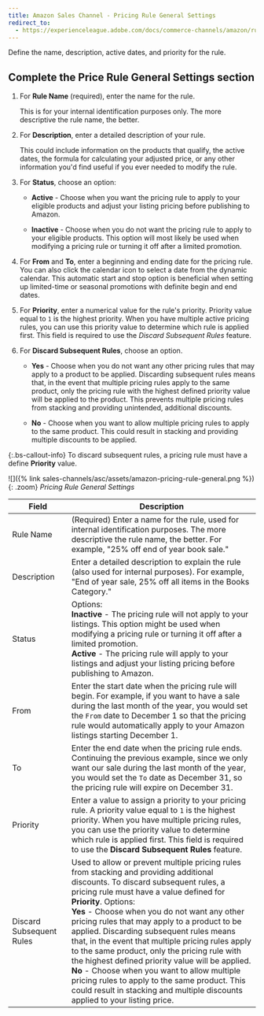 ```yaml
---
title: Amazon Sales Channel - Pricing Rule General Settings
redirect_to:
  - https://experienceleague.adobe.com/docs/commerce-channels/amazon/rules/pricing-rules/pricing-rule-general-settings.html
---
```


Define the name, description, active dates, and priority for the rule.

## Complete the Price Rule General Settings section

1. For **Rule Name** (required), enter the name for the rule.

   This is for your internal identification purposes only. The more descriptive the rule name, the better.

1. For **Description**, enter a detailed description of your rule.

   This could include information on the products that qualify, the active dates, the formula for calculating your adjusted price, or any other information you'd find useful if you ever needed to modify the rule.

1. For **Status**, choose an option:

    - **Active** - Choose when you want the pricing rule to apply to your eligible products and adjust your listing pricing before publishing to Amazon.

    - **Inactive** - Choose when you do not want the pricing rule to apply to your eligible products. This option will most likely be used when modifying a pricing rule or turning it off after a limited promotion.

1. For **From** and **To**, enter a beginning and ending date for the pricing rule. You can also click the calendar icon to select a date from the dynamic calendar. This automatic start and stop option is beneficial when setting up limited-time or seasonal promotions with definite begin and end dates.

1. For **Priority**, enter a numerical value for the rule's priority. Priority value equal to `1` is the highest priority. When you have multiple active pricing rules, you can use this priority value to determine which rule is applied first. This field is required to use the _Discard Subsequent Rules_ feature.

1. For **Discard Subsequent Rules**, choose an option.

    - **Yes** - Choose when you do not want any other pricing rules that may apply to a product to be applied. Discarding subsequent rules means that, in the event that multiple pricing rules apply to the same product, only the pricing rule with the highest defined priority value will be applied to the product. This prevents multiple pricing rules from stacking and providing unintended, additional discounts.

    - **No** - Choose when you want to allow multiple pricing rules to apply to the same product. This could result in stacking and providing multiple discounts to be applied.

{:.bs-callout-info}
To discard subsequent rules, a pricing rule must have a define **Priority** value.

![]({% link sales-channels/asc/assets/amazon-pricing-rule-general.png %}){: .zoom}
_Pricing Rule General Settings_

|Field|Description|
|---|---|
|Rule Name|(Required) Enter a name for the rule, used for internal identification purposes. The more descriptive the rule name, the better. For example, "25% off end of year book sale."|
|Description|Enter a detailed description to explain the rule (also used for internal purposes). For example, "End of year sale, 25% off all items in the Books Category."|
|Status|Options:<br>**Inactive** - The pricing rule will not apply to your listings. This option might be used when modifying a pricing rule or turning it off after a limited promotion.<br>**Active** - The pricing rule will apply to your listings and adjust your listing pricing before publishing to Amazon.|
|From|Enter the start date when the pricing rule will begin. For example, if you want to have a sale during the last month of the year, you would set the `From` date to December 1 so that the pricing rule would automatically apply to your Amazon listings starting December 1.|
|To|Enter the end date when the pricing rule ends. Continuing the previous example, since we only want our sale during the last month of the year, you would set the `To` date as December 31, so the pricing rule will expire on December 31.|
|Priority|Enter a value to assign a priority to your pricing rule. A priority value equal to `1` is the highest priority. When you have multiple pricing rules, you can use the priority value to determine which rule is applied first. This field is required to use the **Discard Subsequent Rules** feature.|
|Discard Subsequent Rules|Used to allow or prevent multiple pricing rules from stacking and providing additional discounts. To discard subsequent rules, a pricing rule must have a value defined for **Priority**. Options:<br>**Yes** - Choose when you do not want any other pricing rules that may apply to a product to be applied. Discarding subsequent rules means that, in the event that multiple pricing rules apply to the same product, only the pricing rule with the highest defined priority value will be applied. <br>**No** - Choose when you want to allow multiple pricing rules to apply to the same product. This could result in stacking and multiple discounts applied to your listing price.|
